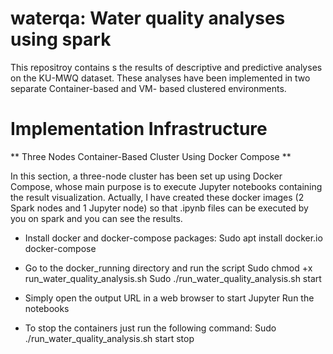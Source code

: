 # waterqa: Water quality analyses using spark

This repositroy contains s the results of descriptive and predictive analyses on the KU-MWQ
dataset. These analyses have been implemented in two separate Container-based and VM-
based clustered environments.

# Implementation Infrastructure
** Three Nodes Container-Based Cluster Using Docker Compose ** 

In this section, a three-node cluster has been set up using Docker Compose, whose main
purpose is to execute Jupyter notebooks containing the result visualization.
Actually, I have created these docker images (2 Spark nodes and 1 Jupyter node) so that .ipynb
files can be executed by you on spark and you can see the results.

- Install docker and docker-compose packages:
Sudo apt install docker.io docker-compose

- Go to the docker_running directory and run the script
Sudo chmod +x run_water_quality_analysis.sh
Sudo ./run_water_quality_analysis.sh start

- Simply open the output URL in a web browser to start Jupyter
Run the notebooks

- To stop the containers just run the following command:
Sudo ./run_water_quality_analysis.sh start stop
